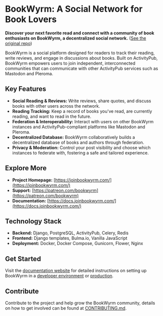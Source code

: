 # BookWyrm: A Social Network for Book Lovers

**Discover your next favorite read and connect with a community of book enthusiasts on BookWyrm, a decentralized social network.** ([See the original repo](https://github.com/bookwyrm-social/bookwyrm))

BookWyrm is a social platform designed for readers to track their reading, write reviews, and engage in discussions about books. Built on ActivityPub, BookWyrm empowers users to join independent, interconnected communities that can communicate with other ActivityPub services such as Mastodon and Pleroma.

## Key Features

*   **Social Reading & Reviews:** Write reviews, share quotes, and discuss books with other users across the network.
*   **Reading Tracking:** Keep a record of books you've read, are currently reading, and want to read in the future.
*   **Federation & Interoperability:** Interact with users on other BookWyrm instances and ActivityPub-compliant platforms like Mastodon and Pleroma.
*   **Decentralized Database:** BookWyrm collaboratively builds a decentralized database of books and authors through federation.
*   **Privacy & Moderation:** Control your post visibility and choose which instances to federate with, fostering a safe and tailored experience.

## Explore More

*   **Project Homepage:** [https://joinbookwyrm.com/](https://joinbookwyrm.com/)
*   **Support:** [https://patreon.com/bookwyrm](https://patreon.com/bookwyrm)
*   **Documentation:** [https://docs.joinbookwyrm.com/](https://docs.joinbookwyrm.com/)

## Technology Stack

*   **Backend:** Django, PostgreSQL, ActivityPub, Celery, Redis
*   **Frontend:** Django templates, Bulma.io, Vanilla JavaScript
*   **Deployment:** Docker, Docker Compose, Gunicorn, Flower, Nginx

## Get Started

Visit the [documentation website](https://docs.joinbookwyrm.com/) for detailed instructions on setting up BookWyrm in a [developer environment](https://docs.joinbookwyrm.com/install-dev.html) or [production](https://docs.joinbookwyrm.com/install-prod.html).

## Contribute

Contribute to the project and help grow the BookWyrm community, details on how to get involved can be found at [CONTRIBUTING.md](https://github.com/bookwyrm-social/bookwyrm/blob/main/CONTRIBUTING.md).